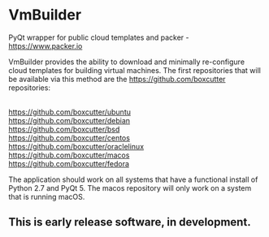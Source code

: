 # VmBuilder
PyQt wrapper for public cloud templates and packer - https://www.packer.io

VmBuilder provides the ability to download and minimally re-configure cloud templates for building virtual machines.  The first repositories that will be available via this method are the https://github.com/boxcutter repositories:

<br>https://github.com/boxcutter/ubuntu
<br>https://github.com/boxcutter/debian
<br>https://github.com/boxcutter/bsd
<br>https://github.com/boxcutter/centos
<br>https://github.com/boxcutter/oraclelinux
<br>https://github.com/boxcutter/macos
<br>https://github.com/boxcutter/fedora

The application should work on all systems that have a functional install of Python 2.7 and PyQt 5.  The macos repository will only work on a system that is running macOS.

## This is early release software, in development.

